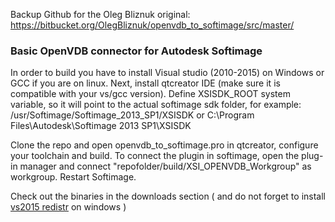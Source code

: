 Backup Github for the Oleg Bliznuk original: https://bitbucket.org/OlegBliznuk/openvdb_to_softimage/src/master/
### Basic OpenVDB connector for Autodesk Softimage ###

In order to build you have to install Visual studio (2010-2015) on Windows or GCC if you are on linux. 
Next, install qtcreator IDE (make sure it is compatible with your vs/gcc version).
Define XSISDK_ROOT system variable, so it will point to the actual softimage sdk folder, for example: 
/usr/Softimage/Softimage_2013_SP1/XSISDK
or
C:\Program Files\Autodesk\Softimage 2013 SP1\XSISDK

Clone the repo and open openvdb_to_softimage.pro in qtcreator, configure your toolchain and build.
To connect the plugin in softimage, open the plug-in manager and connect "repofolder/build/XSI_OPENVDB_Workgroup" as workgroup.
Restart Softimage.


Check out the binaries in the downloads section ( and do not forget to install [vs2015 redistr](https://www.microsoft.com/en-us/download/details.aspx?id=48145) on windows )
